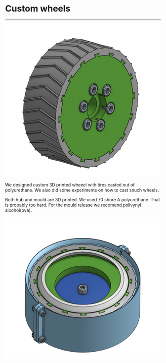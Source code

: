 # Custom wheels

---

![wheel](../images/wheel_screenshot.png)

We designed custom 3D printed wheeel with tires casted out of polyurethane. We also did some experiments on how to cast souch wheels.

Both  hub and mould are 3D printed. We used 70 shore A polyurethane. That is propably too hard. For the mould release we recomend polivynyl alcohol(pva).

![mould](../images/wheel_mould_screenshot.png)
